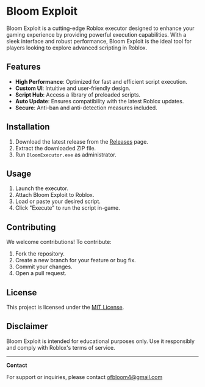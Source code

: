 # Bloom Exploit

Bloom Exploit is a cutting-edge Roblox executor designed to enhance your gaming experience by providing powerful execution capabilities. With a sleek interface and robust performance, Bloom Exploit is the ideal tool for players looking to explore advanced scripting in Roblox.

## Features

- **High Performance**: Optimized for fast and efficient script execution.
- **Custom UI**: Intuitive and user-friendly design.
- **Script Hub**: Access a library of preloaded scripts.
- **Auto Update**: Ensures compatibility with the latest Roblox updates.
- **Secure**: Anti-ban and anti-detection measures included.

## Installation

1. Download the latest release from the [Releases](https://github.com/your-username/bloom-exploit/releases) page.
2. Extract the downloaded ZIP file.
3. Run `BloomExecutor.exe` as administrator.

## Usage

1. Launch the executor.
2. Attach Bloom Exploit to Roblox.
3. Load or paste your desired script.
4. Click "Execute" to run the script in-game.

## Contributing

We welcome contributions! To contribute:

1. Fork the repository.
2. Create a new branch for your feature or bug fix.
3. Commit your changes.
4. Open a pull request.

## License

This project is licensed under the [MIT License](LICENSE).

## Disclaimer

Bloom Exploit is intended for educational purposes only. Use it responsibly and comply with Roblox's terms of service.

---

**Contact**

For support or inquiries, please contact ofbloom4@gmail.com
